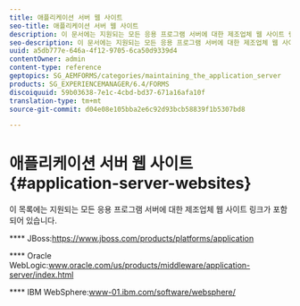 ```yaml
---
title: 애플리케이션 서버 웹 사이트
seo-title: 애플리케이션 서버 웹 사이트
description: 이 문서에는 지원되는 모든 응용 프로그램 서버에 대한 제조업체 웹 사이트 링크가 포함되어 있습니다.
seo-description: 이 문서에는 지원되는 모든 응용 프로그램 서버에 대한 제조업체 웹 사이트 링크가 포함되어 있습니다.
uuid: a5db777e-646a-4f12-9705-6ca50d9339d4
contentOwner: admin
content-type: reference
geptopics: SG_AEMFORMS/categories/maintaining_the_application_server
products: SG_EXPERIENCEMANAGER/6.4/FORMS
discoiquuid: 59b03638-7e1c-4cbd-bd37-671a16afa10f
translation-type: tm+mt
source-git-commit: d04e08e105bba2e6c92d93bcb58839f1b5307bd8

---
```



# 애플리케이션 서버 웹 사이트 {#application-server-websites}

이 목록에는 지원되는 모든 응용 프로그램 서버에 대한 제조업체 웹 사이트 링크가 포함되어 있습니다.

**** JBoss:https://www.jboss.com/products/platforms/application

**** Oracle WebLogic:www.oracle.com/us/products/middleware/application-server/index.html

**** IBM WebSphere:www-01.ibm.com/software/websphere/
